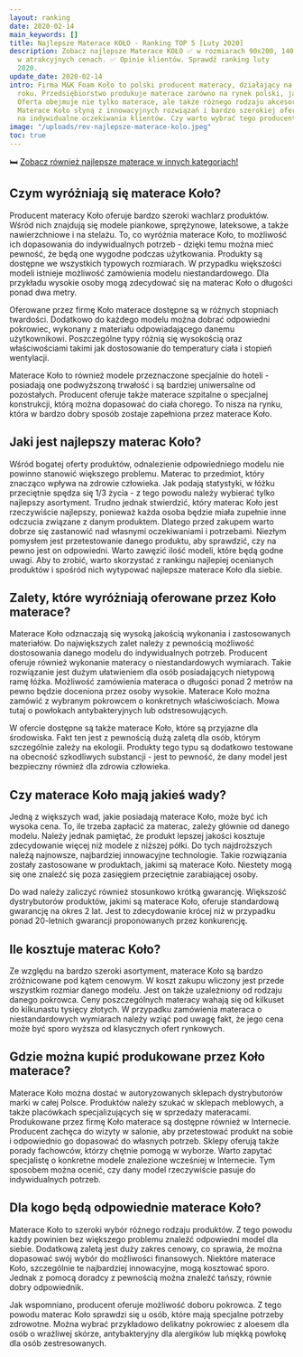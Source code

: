 ```yaml
---
layout: ranking
date: 2020-02-14
main_keywords: []
title: Najlepsze Materace KOŁO - Ranking TOP 5 [Luty 2020]
description: Zobacz najlepsze Materace KOŁO ✅ w rozmiarach 90x200, 140x200, 160x200
  w atrakcyjnych cenach. ✅ Opinie klientów. Sprawdź ranking luty
  2020.
update_date: 2020-02-14
intro: Firma M&K Foam Koło to polski producent materacy, działający na rynku od 1992
  roku. Przedsiębiorstwo produkuje materace zarówno na rynek polski, jak i europejski.
  Oferta obejmuje nie tylko materace, ale także różnego rodzaju akcesoria do nich.
  Materace Koło słyną z innowacyjnych rozwiązań i bardzo szerokiej oferty ukierunkowanej
  na indywidualne oczekiwania klientów. Czy warto wybrać tego producenta?
image: "/uploads/rev-najlepsze-materace-kolo.jpeg"
toc: true
---
```

🛏️ [Zobacz również najlepsze materace w innych kategoriach!](/pl/recenzje/najlepsze-materace.html)

## Czym wyróżniają się materace Koło?

Producent materacy Koło oferuje bardzo szeroki wachlarz produktów. Wśród nich znajdują się modele piankowe, sprężynowe, lateksowe, a także nawierzchniowe i na stelażu. To, co wyróżnia materace Koło, to możliwość ich dopasowania do indywidualnych potrzeb - dzięki temu można mieć pewność, że będą one wygodne podczas użytkowania. Produkty są dostępne we wszystkich typowych rozmiarach. W przypadku większości modeli istnieje możliwość zamówienia modelu niestandardowego. Dla przykładu wysokie osoby mogą zdecydować się na materac Koło o długości ponad dwa metry.

Oferowane przez firmę Koło materace dostępne są w różnych stopniach twardości. Dodatkowo do każdego modelu można dobrać odpowiedni pokrowiec, wykonany z materiału odpowiadającego danemu użytkownikowi. Poszczególne typy różnią się wysokością oraz właściwościami takimi jak dostosowanie do temperatury ciała i stopień wentylacji.

Materace Koło to również modele przeznaczone specjalnie do hoteli - posiadają one podwyższoną trwałość i są bardziej uniwersalne od pozostałych. Producent oferuje także materace szpitalne o specjalnej konstrukcji, którą można dopasować do ciała chorego. To nisza na rynku, która w bardzo dobry sposób zostaje zapełniona przez materace Koło.

## Jaki jest najlepszy materac Koło?

Wśród bogatej oferty produktów, odnalezienie odpowiedniego modelu nie powinno stanowić większego problemu. Materac to przedmiot, który znacząco wpływa na zdrowie człowieka. Jak podają statystyki, w łóżku przeciętnie spędza się 1/3 życia - z tego powodu należy wybierać tylko najlepszy asortyment. Trudno jednak stwierdzić, który materac Koło jest rzeczywiście najlepszy, ponieważ każda osoba będzie miała zupełnie inne odczucia związane z danym produktem. Dlatego przed zakupem warto dobrze się zastanowić nad własnymi oczekiwaniami i potrzebami. Niezłym pomysłem jest przetestowanie danego produktu, aby sprawdzić, czy na pewno jest on odpowiedni. Warto zawęzić ilość modeli, które będą godne uwagi. Aby to zrobić, warto skorzystać z rankingu najlepiej ocenianych produktów i spośród nich wytypować najlepsze materace Koło dla siebie.

## Zalety, które wyróżniają oferowane przez Koło materace?

Materace Koło odznaczają się wysoką jakością wykonania i zastosowanych materiałów. Do największych zalet należy z pewnością możliwość dostosowania danego modelu do indywidualnych potrzeb. Producent oferuje również wykonanie materacy o niestandardowych wymiarach. Takie rozwiązanie jest dużym ułatwieniem dla osób posiadających nietypową ramę łóżka. Możliwość zamówienia materaca o długości ponad 2 metrów na pewno będzie doceniona przez osoby wysokie. Materace Koło można zamówić z wybranym pokrowcem o konkretnych właściwościach. Mowa tutaj o powłokach antybakteryjnych lub odstresowujących.

W ofercie dostępne są także materace Koło, które są przyjazne dla środowiska. Fakt ten jest z pewnością dużą zaletą dla osób, którym szczególnie zależy na ekologii. Produkty tego typu są dodatkowo testowane na obecność szkodliwych substancji - jest to pewność, że dany model jest bezpieczny również dla zdrowia człowieka.

## Czy materace Koło mają jakieś wady?

Jedną z większych wad, jakie posiadają materace Koło, może być ich wysoka cena. To, ile trzeba zapłacić za materac, zależy głównie od danego modelu. Należy jednak pamiętać, że produkt lepszej jakości kosztuje zdecydowanie więcej niż modele z niższej półki. Do tych najdroższych należą najnowsze, najbardziej innowacyjne technologie. Takie rozwiązania zostały zastosowane w produktach, jakimi są materace Koło. Niestety mogą się one znaleźć się poza zasięgiem przeciętnie zarabiającej osoby.

Do wad należy zaliczyć również stosunkowo krótką gwarancję. Większość dystrybutorów produktów, jakimi są materace Koło, oferuje standardową gwarancję na okres 2 lat. Jest to zdecydowanie krócej niż w przypadku ponad 20-letnich gwarancji proponowanych przez konkurencję.

## Ile kosztuje materac Koło?

Ze względu na bardzo szeroki asortyment, materace Koło są bardzo zróżnicowane pod kątem cenowym. W koszt zakupu wliczony jest przede wszystkim rozmiar danego modelu. Jest on także uzależniony od rodzaju danego pokrowca. Ceny poszczególnych materacy wahają się od kilkuset do kilkunastu tysięcy złotych. W przypadku zamówienia materaca o niestandardowych wymiarach należy wziąć pod uwagę fakt, że jego cena może być sporo wyższa od klasycznych ofert rynkowych.

## Gdzie można kupić produkowane przez Koło materace?

Materace Koło można dostać w autoryzowanych sklepach dystrybutorów marki w całej Polsce. Produktów należy szukać w sklepach meblowych, a także placówkach specjalizujących się w sprzedaży materacami. Produkowane przez firmę Koło materace są dostępne również w Internecie. Producent zachęca do wizyty w salonie, aby przetestować produkt na sobie i odpowiednio go dopasować do własnych potrzeb. Sklepy oferują także porady fachowców, którzy chętnie pomogą w wyborze. Warto zapytać specjalistę o konkretne modele znalezione wcześniej w Internecie. Tym sposobem można ocenić, czy dany model rzeczywiście pasuje do indywidualnych potrzeb.

## Dla kogo będą odpowiednie materace Koło?

Materace Koło to szeroki wybór różnego rodzaju produktów. Z tego powodu każdy powinien bez większego problemu znaleźć odpowiedni model dla siebie. Dodatkową zaletą jest duży zakres cenowy, co sprawia, że można dopasować swój wybór do możliwości finansowych. Niektóre materace Koło, szczególnie te najbardziej innowacyjne, mogą kosztować sporo. Jednak z pomocą doradcy z pewnością można znaleźć tańszy, równie dobry odpowiednik.

Jak wspomniano, producent oferuje możliwość doboru pokrowca. Z tego powodu materac Koło sprawdzi się u osób, które mają specjalne potrzeby zdrowotne. Można wybrać przykładowo delikatny pokrowiec z aloesem dla osób o wrażliwej skórze, antybakteryjny dla alergików lub miękką powłokę dla osób zestresowanych.
